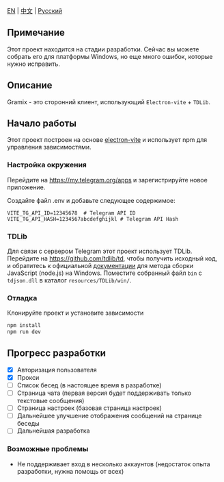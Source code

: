 [EN](README.md) | [中文](README_zh-CN.md)  | [Русский](README_RU.md)

## Примечание

Этот проект находится на стадии разработки.
Сейчас вы можете собрать его для платформы Windows, но еще много ошибок, которые нужно исправить.

## Описание

Gramix - это сторонний клиент, использующий `Electron-vite` + `TDLib`.

## Начало работы

Этот проект построен на основе [electron-vite](https://electron-vite.org/) и использует npm для управления зависимостями.

### Настройка окружения

Перейдите на https://my.telegram.org/apps и зарегистрируйте новое приложение.

Создайте файл .env и добавьте следующее содержимое:

```.env
VITE_TG_API_ID=12345678  # Telegram API ID
VITE_TG_API_HASH=1234567abcdefghijkl # Telegram API Hash
```

### TDLib

Для связи с сервером Telegram этот проект использует TDLib.
Перейдите на https://github.com/tdlib/td, чтобы получить исходный код, и обратитесь к официальной [документации](https://tdlib.github.io/td/build.html?language=JavaScript) для метода сборки JavaScript (node.js) на Windows.
Поместите собранный файл `bin` с `tdjson.dll` в каталог `resources/TDLib/win/`.

### Отладка

Клонируйте проект и установите зависимости

```bash
npm install
npm run dev
```

## Прогресс разработки

- [x] Авторизация пользователя
- [x] Прокси
- [ ] Список бесед (в настоящее время в разработке)
- [ ] Страница чата (первая версия будет поддерживать только текстовые сообщения)
- [ ] Страница настроек (базовая страница настроек)
- [ ] Дальнейшее улучшение отображения сообщений на странице беседы
- [ ] Дальнейшая разработка

### Возможные проблемы

- Не поддерживает вход в несколько аккаунтов (недостаток опыта разработки, нужна помощь от всех)
